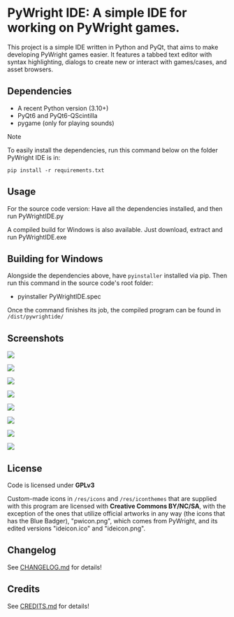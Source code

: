 # PyWright IDE: A simple IDE for working on PyWright games.

This project is a simple IDE written in Python and PyQt, that aims to make developing PyWright games easier. It features a tabbed text editor with syntax highlighting, dialogs to create new or interact with games/cases, and asset browsers.

## Dependencies

* A recent Python version (3.10+)
* PyQt6 and PyQt6-QScintilla
* pygame (only for playing sounds)

> [!NOTE]
> To easily install the dependencies, run this command below on the folder PyWright IDE is in:
> 
> `pip install -r requirements.txt`

## Usage

For the source code version: Have all the dependencies installed, and then run PyWrightIDE.py

A compiled build for Windows is also available. Just download, extract and run PyWrightIDE.exe

## Building for Windows

Alongside the dependencies above, have `pyinstaller` installed via pip. Then run this command in the source code's root folder:

* pyinstaller PyWrightIDE.spec

Once the command finishes its job, the compiled program can be found in `/dist/pywrightide/`

## Screenshots

![](https://i.imgur.com/pngNrF6.png)

![](https://i.imgur.com/uAPfJ8i.png)

![](https://i.imgur.com/VeXVzVs.png)

![](https://i.imgur.com/m2czWac.png)

![](https://i.imgur.com/7eTWSBz.png)

![](https://i.imgur.com/l80yQaK.png)

![](https://i.imgur.com/7rAP2ku.png)

![](https://i.imgur.com/McqYDQa.png)

## License

Code is licensed under **GPLv3**

Custom-made icons in `/res/icons` and `/res/iconthemes` that are supplied with this program are licensed with **Creative Commons BY/NC/SA**, with the exception of the ones that utilize official artworks in any way
(the icons that has the Blue Badger), "pwicon.png", which comes from PyWright, and its edited versions "ideicon.ico" and "ideicon.png".

## Changelog

See [CHANGELOG.md](CHANGELOG.md) for details!

## Credits

See [CREDITS.md](CREDITS.md) for details!